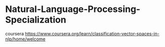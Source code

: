 # Natural-Language-Processing-Specialization
coursera https://www.coursera.org/learn/classification-vector-spaces-in-nlp/home/welcome
